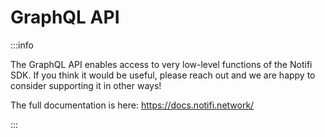 # GraphQL API

:::info

The GraphQL API enables access to very low-level functions of the Notifi SDK. If you think it would be useful, please reach out and we are happy to consider supporting it in other ways!

The full documentation is here: https://docs.notifi.network/

:::

